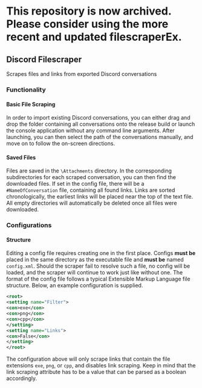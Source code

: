 # This repository is now archived. Please consider using the more recent and updated filescraperEx.

## Discord Filescraper
Scrapes files and links from exported Discord conversations

### Functionality
#### Basic File Scraping
In order to import existing Discord conversations, you can either drag and drop the folder containing all conversations onto the release build or launch the console application without any command line arguments.
After launching, you can then select the path of the conversations manually, and move on to follow the on-screen directions.

#### Saved Files
Files are saved in the ``\Attachments`` directory. In the corresponding subdirectories for each scraped conversation, you can then find the downloaded files. If set in the config file, there will be a ``#NameOfConversation`` file, containing all found links.
Links are sorted chronologically, the earliest links will be placed near the top of the text file. All empty directories will automatically be deleted once all files were downloaded.

### Configurations
#### Structure
Editing a config file requires creating one in the first place. Configs **must be** placed in the same directory as the executable file and **must be** named ``config.xml``. Should the scraper fail to resolve such a file, no config will be loaded, and the
scraper will continue to work just like without one. The format of the config file follows a typical Extensible Markup Language file structure. Below, an example configuration is supplied.

```xml
<root>
<setting name="Filter">
<con>exe</con>
<con>png</con>
<con>cpp</con>
</setting>
<setting name="Links">
<con>False</con>
</setting>
</root>
```

The configuration above will only scrape links that contain the file extensions ``exe``, ``png``, or ``cpp``, and disables link scraping. Keep in mind that the link scraping attribute has to be a value that can be parsed as a boolean accordingly.
